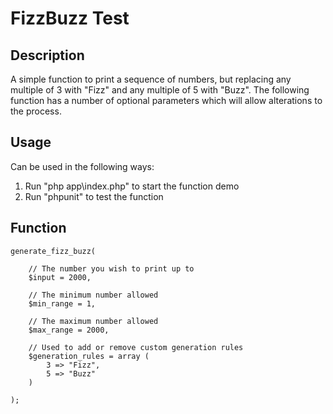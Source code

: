 # FizzBuzz Test

## Description
A simple function to print a sequence of numbers, but replacing any multiple of 3 with "Fizz" and any multiple of 5 with "Buzz". The following function has a number of optional parameters which will allow alterations to the process.

## Usage
Can be used in the following ways:
1) Run "php app\index.php" to start the function demo
2) Run "phpunit" to test the function

## Function

```
generate_fizz_buzz(
    
    // The number you wish to print up to
    $input = 2000, 
    
    // The minimum number allowed
    $min_range = 1,
    
    // The maximum number allowed
    $max_range = 2000,
    
    // Used to add or remove custom generation rules
    $generation_rules = array ( 
        3 => "Fizz",    
        5 => "Buzz"
    )
    
);
```
